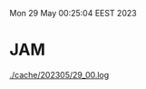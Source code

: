 Mon 29 May 00:25:04 EEST 2023
# JAM
<a href='./cache/202305/29_00.log'>./cache/202305/29_00.log</a>
